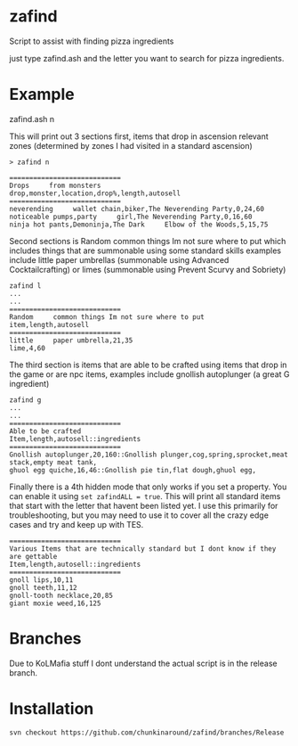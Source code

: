 # zafind
Script to assist with finding pizza ingredients

just type zafind.ash and the letter you want to search for pizza ingredients.

# Example
zafind.ash n

This will print out 3 sections first, items that drop in ascension relevant zones (determined by zones I had visited in a standard ascension)
```
> zafind n

============================
Drops     from monsters
drop,monster,location,drop%,length,autosell
============================
neverending     wallet chain,biker,The Neverending Party,0,24,60
noticeable pumps,party     girl,The Neverending Party,0,16,60
ninja hot pants,Demoninja,The Dark     Elbow of the Woods,5,15,75
```
Second sections is Random common things Im not sure where to put which includes things that are summonable using some standard skills examples include little paper umbrellas (summonable using Advanced Cocktailcrafting) or limes (summonable using Prevent Scurvy and Sobriety)
```
zafind l
...
...
============================
Random     common things Im not sure where to put
item,length,autosell
============================
little     paper umbrella,21,35
lime,4,60
```

The third section is items that are able to be crafted using items that drop in the game or are npc items, examples include gnollish autoplunger (a great G ingredient)
```
zafind g
...
...
============================
Able to be crafted
Item,length,autosell::ingredients
============================
Gnollish autoplunger,20,160::Gnollish plunger,cog,spring,sprocket,meat stack,empty meat tank,
ghuol egg quiche,16,46::Gnollish pie tin,flat dough,ghuol egg,
```
 Finally there is a 4th hidden mode that only works if you set a property. You can enable it using 
 `set zafindALL = true`.  This will print all standard items that start with the letter that havent been listed yet. I use this primarily for troubleshooting, but you may need to use it to cover all the crazy edge cases and try and keep up with TES. 
 
```
============================
Various Items that are technically standard but I dont know if they are gettable
Item,length,autosell::ingredients
============================
gnoll lips,10,11
gnoll teeth,11,12
gnoll-tooth necklace,20,85
giant moxie weed,16,125
```

# Branches
Due to KoLMafia stuff I dont understand the actual script is in the release branch.

# Installation
`svn checkout https://github.com/chunkinaround/zafind/branches/Release`
